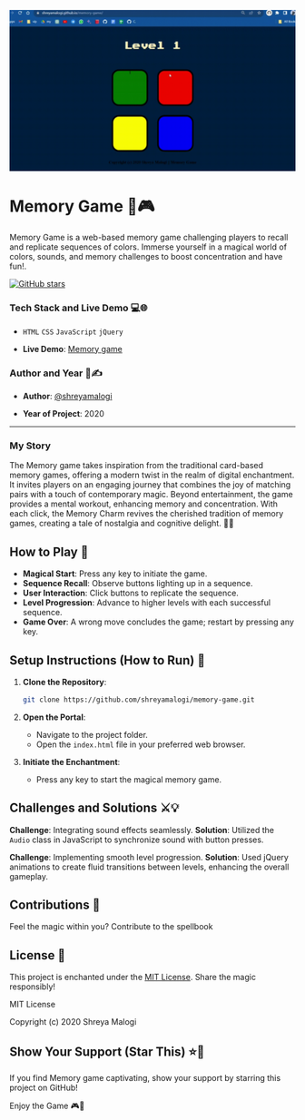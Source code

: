 

![demo](https://github.com/shreyamalogi/memory-game/blob/master/memory%20game%20gif.gif)

# Memory Game 🧠🎮

Memory Game is a web-based memory game challenging players to recall and replicate sequences of colors. Immerse yourself in a magical world of colors, sounds, and memory challenges to boost concentration and have fun!. 

[![GitHub stars ](https://img.shields.io/github/stars/shreyamalogi/memory-game.svg?style=social)](https://github.com/shreyamalogi/memory-game/stargazers)

### Tech Stack and Live Demo 💻🌐

- `HTML` `CSS` `JavaScript` `jQuery`

- **Live Demo**: [Memory game ](https://shreyamalogi.github.io/memory-game/)

### Author and Year 📅✍️

- **Author**: [@shreyamalogi](https://github.com/shreyamalogi/)

- **Year of Project**: 2020

---

### My Story

The Memory game takes inspiration from the traditional card-based memory games, offering a modern twist in the realm of digital enchantment. It invites players on an engaging journey that combines the joy of matching pairs with a touch of contemporary magic. Beyond entertainment, the game provides a mental workout, enhancing memory and concentration. With each click, the Memory Charm revives the cherished tradition of memory games, creating a tale of nostalgia and cognitive delight. 🌈🔮



## How to Play 🔑

- **Magical Start**: Press any key to initiate the game.
- **Sequence Recall**: Observe buttons lighting up in a sequence.
- **User Interaction**: Click buttons to replicate the sequence.
- **Level Progression**: Advance to higher levels with each successful sequence.
- **Game Over**: A wrong move concludes the game; restart by pressing any key.



## Setup Instructions (How to Run) 🚀

1. **Clone the Repository**:
   ```bash
   git clone https://github.com/shreyamalogi/memory-game.git
   ```

2. **Open the Portal**:
   - Navigate to the project folder.
   - Open the `index.html` file in your preferred web browser.

3. **Initiate the Enchantment**:
   - Press any key to start the magical memory game.

## Challenges and Solutions ⚔️💡

**Challenge**: Integrating sound effects seamlessly.
**Solution**: Utilized the `Audio` class in JavaScript to synchronize sound with button presses.

**Challenge**: Implementing smooth level progression.
**Solution**: Used jQuery animations to create fluid transitions between levels, enhancing the overall gameplay.

## Contributions 🤝

Feel the magic within you? Contribute to the spellbook 

## License 📄

This project is enchanted under the [MIT License](LICENSE). Share the magic responsibly!

MIT License

Copyright (c) 2020 Shreya Malogi

## Show Your Support (Star This) ⭐🌟

If you find Memory game captivating, show your support by starring this project on GitHub!

Enjoy the Game 🎮🌟
